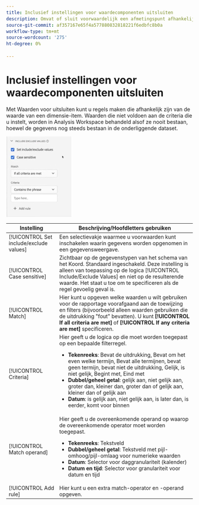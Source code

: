 ```yaml
---
title: Inclusief instellingen voor waardecomponenten uitsluiten
description: Omvat of sluit voorwaardelijk een afmetingspunt afhankelijk van zijn waarde uit.
source-git-commit: af357167e65f4a577880832818221f6edbfc8b0a
workflow-type: tm+mt
source-wordcount: '275'
ht-degree: 0%

---
```



# Inclusief instellingen voor waardecomponenten uitsluiten

Met Waarden voor uitsluiten kunt u regels maken die afhankelijk zijn van de waarde van een dimensie-item. Waarden die niet voldoen aan de criteria die u instelt, worden in Analysis Workspace behandeld alsof ze nooit bestaan, hoewel de gegevens nog steeds bestaan in de onderliggende dataset.

![Inclusief uitsluiten](../assets/include-exclude.png)

| Instelling | Beschrijving/Hoofdletters gebruiken |
| --- | --- |
| [!UICONTROL Set include/exclude values] | Een selectievakje waarmee u voorwaarden kunt inschakelen waarin gegevens worden opgenomen in een gegevensweergave. |
| [!UICONTROL Case sensitive] | Zichtbaar op de gegevenstypen van het schema van het Koord. Standaard ingeschakeld. Deze instelling is alleen van toepassing op de logica [!UICONTROL Include/Exclude Values] en niet op de resulterende waarde. Het staat u toe om te specificeren als de regel gevoelig geval is. |
| [!UICONTROL Match] | Hier kunt u opgeven welke waarden u wilt gebruiken voor de rapportage voorafgaand aan de toewijzing en filters (bijvoorbeeld alleen waarden gebruiken die de uitdrukking &quot;fout&quot; bevatten). U kunt **[!UICONTROL If all criteria are met]** of **[!UICONTROL If any criteria are met]** specificeren. |
| [!UICONTROL Criteria] | Hier geeft u de logica op die moet worden toegepast op een bepaalde filterregel.<ul><li>**Tekenreeks**: Bevat de uitdrukking, Bevat om het even welke termijn, Bevat alle termijnen, bevat geen termijn, bevat niet de uitdrukking, Gelijk, is niet gelijk, Begint met, Eind met</li><li>**Dubbel/geheel getal**: gelijk aan, niet gelijk aan, groter dan, kleiner dan, groter dan of gelijk aan, kleiner dan of gelijk aan</li><li>**Datum**: is gelijk aan, niet gelijk aan, is later dan, is eerder, komt voor binnen</li></ul> |
| [!UICONTROL Match operand] | Hier geeft u de overeenkomende operand op waarop de overeenkomende operator moet worden toegepast.<ul><li>**Tekenreeks**: Tekstveld</li><li>**Dubbel/geheel getal**: Tekstveld met pijl-omhoog/pijl-omlaag voor numerieke waarden</li><li>**Datum**: Selector voor daggranulariteit (kalender)</li><li>**Datum en tijd**: Selector voor granulariteit voor datum en tijd</li></ul> |
| [!UICONTROL Add rule] | Hier kunt u een extra match-operator en -operand opgeven. |
